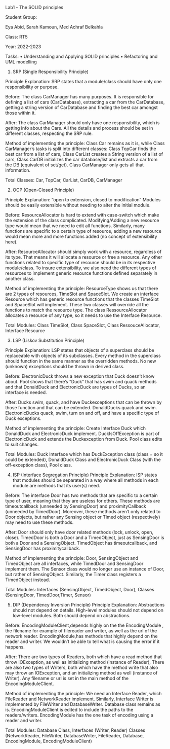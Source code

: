 Lab1 - The SOLID principles

Student Group: 

Eya Abid, Sarah Kamoun, Med Achraf Belkahla

Class: RT5 

Year: 2022-2023

Tasks: 
•	Understanding and Applying SOLID principles
•	Refactoring and UML modelling

1.	SRP (Single Responsibility Principle)

Principle Explanation: SRP states that a module/class should have only one responsibility or purpose.

Before: The class CarManager has many purposes. It is responsible for defining a list of cars (CarDatabase), extracting a car from the CarDatabase, getting a string version of CarDatabase and finding the best car amongst those within it.

After: The class CarManager should only have one responsibility, which is getting info about the Cars. All the details and process should be set in different classes, respecting the SRP rule.
	
Method of implementing the principle:  Class Car remains as it is, while Class CarManager’s tasks is split into different classes: Class TopCar finds the best car from a list of cars, Class CarList creates a String version of a list of cars, Class CarDB initializes the car database/list and extracts a car from the DB (equivalent of set/get). Class CarManager only gets all that information. 

Total Classes: Car, TopCar, CarList, CarDB, CarManager

2.	OCP (Open-Closed Principle)

Principle Explanation: “open to extension, closed to modification” Modules should be easily extensible without needing to alter the initial module. 

Before: ResourceAllocator is hard to extend with case-switch which make the extension of the class complicated. Modifying/Adding a new resource type would mean that we need to edit all functions. Similarly, many functions are specific to a certain type of resource, adding a new resource would mean more and more functions added (no concept of extensibility here).

After: ResourceAllocator should simply work with a resource, regardless of its type. That means it will allocate a resource or free a resource. Any other functions related to specific type of resource should be in its respective module/class. To insure extensibility, we also need the different types of resources to implement generic resource functions defined separately in another class. 

Method of implementing the principle: ResourceType shows us that there are 2 types of resources, TimeSlot and SpaceSlot. We create an interface Resource which has generic resource functions that the classes TimeSlot and SpaceSlot will implement. These two classes will override all the functions to match the resource type. The class RessourceAllocator allocates a resource of any type, so it needs to use the Interface Resource.

Total Modules: Class TimeSlot, Class SpaceSlot, Class RessouceAllocator, Interface Resource

3.	LSP (Liskov Substitution Principle)

Principle Explanation: LSP states that objects of a superclass should be replaceable with objects of its subclasses. Every method in the superclass should function in the same manner as the overridden methods. No new (unknown) exceptions should be thrown in derived class.

Before: ElectronicDuck throws a new exception that Duck doesn’t know about.  Pool shows that there’s “Duck” that has swim and quack methods and that DonaldDuck and ElectronicDuck are types of Ducks, so an interface is needed.

After: Ducks swim, quack, and have Duckexceptions that can be thrown by those function and that can be extended. DonaldDucks quack and swim. ElectronicDucks quack, swim, turn on and off, and have a specific type of Duck exceptions.

Method of implementing the principle: Create Interface Duck which DonaldDuck and ElectronicDuck implement. DuckIsOffException is part of ElectronicDuck and extends the Duckexception from Duck. Pool class edits to suit changes.

Total Modules: Duck Interface which has DuckException class (class = so it could be extended), DonaldDuck Class and ElectronicDuck Class (with the off-exception class), Pool class.

4.	ISP (Interface Segregation Principle) 
Principle Explanation: ISP states that modules should be separated in a way where all methods in each module are methods that its user(s) need.

Before: The interface Door has two methods that are specific to a certain type of user, meaning that they are useless for others. These methods are timeoutcallback (unneeded by SensingDoor) and proximityCallback (unneeded by TimedDoor). Moreover, these methods aren’t only related to Door objects, but rather any Sensing object or Timed object (respectively) may need to use these methods. 

After: Door should only have door related methods (lock, unlock, open, close). TimedDoor is both a Door and a TimedObject, just as SensingDoor is both a Door and a SensingObject. TimedObject has timeoutcallback, and SensingDoor has proximitycallback.

Method of implementing the principle: Door, SensingObject and TimedObject are all interfaces, while TimedDoor and SensingDoor implement them. The Sensor class would no longer use an instance of Door, but rather of SensingObject. Similarly, the Timer class registers a TimedObject instead.

Total Modules: Interfaces (SensingObject, TimedObject, Door), Classes (SensingDoor, TimedDoor,Timer, Sensor)


5.	DIP (Dependency Inversion Principle) 
Principle Explanation: Abstractions should not depend on details. High-level modules should not depend on low-level modules. Both should depend on abstractions.

Before: EncodingModuleClient,depends highly on the the EncodingModule , the filename for example of filereader and writer, as well as the url of the network reader. EncodingModule,has methods that highly depend on the reader and writer. We wouldn’t be able to tell what is causing the error if it happens.

After: There are two types of Readers, both which have a read method that throw IOException, as well as initializing method (instance of Reader), There are also two types of Writers, both which have the method write that also may throw an IOException, and an initializing method as well (instance of Writer). Any filename or url is set in the main method of the EncodingModuleClient.

Method of implementing the principle: We need an Interface Reader, which FileReader and NetworkReader implement. Similarly, Interface Writer is implemented by FileWriter and DatabaseWriter. Database class remains as is. EncodingModuleClient is edited to include the paths to the readers/writers. EncodingModule has the one task of encoding using a reader and writer.

Total Modules: Database Class, Interfaces (Writer, Reader) Classes (NetworkReader, FileWriter, DatabaseWriter, FileReader, Database, EncodingModule, EncodingModuleClient)
